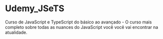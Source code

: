 # Udemy_JSeTS
 Curso de JavaScript e TypeScript do básico ao avançado - O curso mais completo sobre todas as nuances do JavaScript você você vai encontrar na atualidade.
